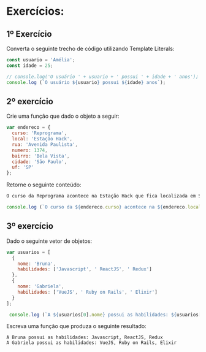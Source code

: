 # Exercícios: 

## 1º Exercício

Converta o seguinte trecho de código utilizando Template Literals:

```js
const usuario = 'Amélia';
const idade = 25;

// console.log('O usuário ' + usuario + ' possui ' + idade + ' anos');
console.log (`O usuário ${usuario} possui ${idade} anos`);
```

## 2º exercício

Crie uma função que dado o objeto a seguir:

```js
var endereco = {
  curso: 'Reprograma',  
  local: 'Estação Hack',
  rua: 'Avenida Paulista',
  numero: 1374,
  bairro: 'Bela Vista',
  cidade: 'São Paulo',
  uf: 'SP'
};
```

Retorne o seguinte conteúdo:

```js
O curso da Reprograma acontece na Estação Hack que fica localizada em São Paulo / SP, no bairro Bela Vista, na "Avenida Paulista", nº 1374.

console.log (`O curso da ${endereco.curso} acontece na ${endereco.local} que fica localizada em ${endereco.cidade}/${endereco.uf}, no bairro ${endereco.bairro}, na ${endereco.rua}, número ${endereco.numero}`)

```
## 3º exercício

Dado o seguinte vetor de objetos:

```js
var usuarios = [
  {
    nome: 'Bruna',
    habilidades: ['Javascript', ' ReactJS', ' Redux']
  },
  {
    nome: 'Gabriela',
    habilidades: ['VueJS', ' Ruby on Rails', ' Elixir']
  }
];

 console.log (`A ${usuarios[0].nome} possui as habilidades: ${usuarios[0].habilidades}\nA ${usuarios[1].nome} possui as habilidades: ${usuarios[1].habilidades}`);
```

Escreva uma função que produza o seguinte resultado:

```
A Bruna possui as habilidades: Javascript, ReactJS, Redux
A Gabriela possui as habilidades: VueJS, Ruby on Rails, Elixir
```
